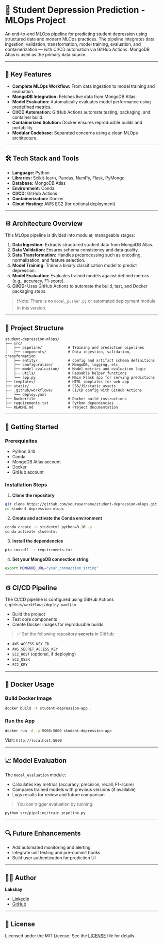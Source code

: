 # 🧠 Student Depression Prediction - MLOps Project

An end-to-end MLOps pipeline for predicting student depression using structured data and modern MLOps practices. The pipeline integrates data ingestion, validation, transformation, model training, evaluation, and containerization — with CI/CD automation via GitHub Actions. MongoDB Atlas is used as the primary data source.

---

## 🌟 Key Features

* **Complete MLOps Workflow:** From data ingestion to model training and evaluation.
* **MongoDB Integration:** Fetches live data from MongoDB Atlas.
* **Model Evaluation:** Automatically evaluates model performance using predefined metrics.
* **CI/CD Automation:** GitHub Actions automate testing, packaging, and container build.
* **Containerized Solution:** Docker ensures reproducible builds and portability.
* **Modular Codebase:** Separated concerns using a clean MLOps architecture.

---

## 🛠️ Tech Stack and Tools

* **Language:** Python
* **Libraries:** Scikit-learn, Pandas, NumPy, Flask, PyMongo
* **Database:** MongoDB Atlas
* **Environment:** Conda
* **CI/CD:** GitHub Actions
* **Containerization:** Docker
* **Cloud Hosting:** AWS EC2 (for optional deployment)

---

## ⚙️ Architecture Overview

This MLOps pipeline is divided into modular, manageable stages:

1. **Data Ingestion:** Extracts structured student data from MongoDB Atlas.
2. **Data Validation:** Ensures schema consistency and data quality.
3. **Data Transformation:** Handles preprocessing such as encoding, normalization, and feature selection.
4. **Model Training:** Trains a binary classification model to predict depression.
5. **Model Evaluation:** Evaluates trained models against defined metrics (e.g., accuracy, F1-score).
6. **CI/CD:** Uses GitHub Actions to automate the build, test, and Docker packaging steps.

> ❗️Note: There is no `model_pusher.py` or automated deployment module in this version.

---

## 📂 Project Structure

```plaintext
student-depression-mlops/
├── src/
│   ├── pipeline/            # Training and prediction pipelines
│   ├── components/          # Data ingestion, validation, transformation
│   ├── entity/              # Config and artifact schema definitions
│   ├── configuration/       # MongoDB, logging, etc.
│   ├── model_evaluation/    # Model metrics and evaluation logic
│   ├── utils/               # Reusable helper functions
│   └── app.py               # Main Flask app for serving predictions
├── templates/               # HTML templates for web app
├── static/                  # CSS/JS/static assets
├── .github/workflows/       # CI/CD config with GitHub Actions
│   └── deploy.yaml
├── Dockerfile               # Docker build instructions
├── requirements.txt         # Python dependencies
└── README.md                # Project documentation
```

---

## 🚀 Getting Started

### Prerequisites

* Python 3.10
* Conda
* MongoDB Atlas account
* Docker
* GitHub account

### Installation Steps

1. **Clone the repository**

```sh
git clone https://github.com/yourusername/student-depression-mlops.git
cd student-depression-mlops
```

2. **Create and activate the Conda environment**

```sh
conda create -n studentml python=3.10 -y
conda activate studentml
```

3. **Install the dependencies**

```sh
pip install -r requirements.txt
```

4. **Set your MongoDB connection string**

```sh
export MONGODB_URL="your_connection_string"
```

---

## ⚙️ CI/CD Pipeline

The CI/CD pipeline is configured using GitHub Actions (`.github/workflows/deploy.yaml`) to:

* Build the project
* Test core components
* Create Docker images for reproducible builds

> ✅ Set the following repository **secrets** in GitHub:

* `AWS_ACCESS_KEY_ID`
* `AWS_SECRET_ACCESS_KEY`
* `EC2_HOST` (optional, if deploying)
* `EC2_USER`
* `EC2_KEY`

---

## 🐳 Docker Usage

### Build Docker Image

```sh
docker build -t student-depression-app .
```

### Run the App

```sh
docker run -d -p 5000:5000 student-depression-app
```

Visit: `http://localhost:5000`

---

## 📈 Model Evaluation

The `model_evaluation` module:

* Calculates key metrics (accuracy, precision, recall, F1-score)
* Compares trained models with previous versions (if available)
* Logs results for review and future comparison

> You can trigger evaluation by running:

```sh
python src/pipeline/train_pipeline.py
```

---

## 🔍 Future Enhancements

* Add automated monitoring and alerting
* Integrate unit testing and pre-commit hooks
* Build user authentication for prediction UI

---

## 👨‍💻 Author

**Lakshay**

* [LinkedIn](https://www.linkedin.com/in/lakshay-goel-b10878326)
* [GitHub](https://github.com/Lakshaygoel4321)

---

## 📝 License

Licensed under the MIT License. See the [LICENSE](MIT) file for details.

